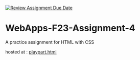 [![Review Assignment Due Date](https://classroom.github.com/assets/deadline-readme-button-24ddc0f5d75046c5622901739e7c5dd533143b0c8e959d652212380cedb1ea36.svg)](https://classroom.github.com/a/4tKarLeg)
# WebApps-F23-Assignment-4
A practice assignment for HTML with CSS

hosted at : <a href="https://44563-webapps-f23-assignment4-VennelaReddyBaddam/playpart.html">playpart.html</a>

<a href="https://github.com/44-563-WebApps-F23/44563-webapps-f23-assignment4-VennelaReddyBaddam/settings/pages"></a>
